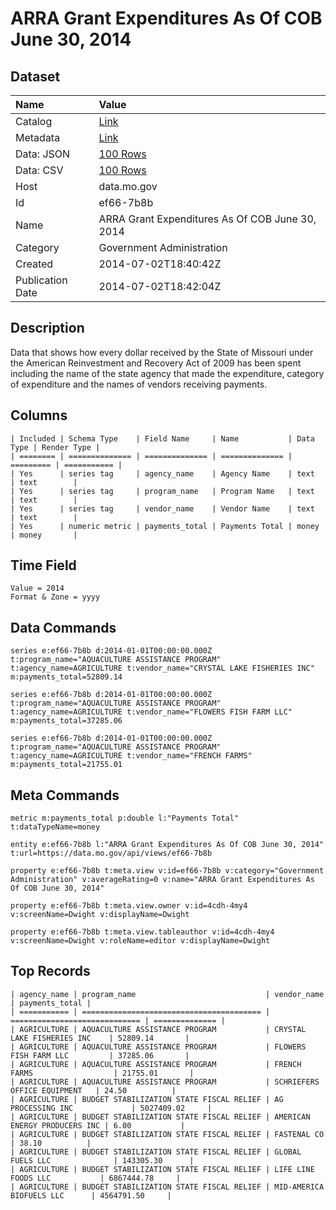 # ARRA Grant Expenditures As Of COB June 30, 2014

## Dataset

| Name | Value |
| :--- | :---- |
| Catalog | [Link](https://catalog.data.gov/dataset/arra-grant-expenditures-as-of-cob-june-30-2014-05afb) |
| Metadata | [Link](https://data.mo.gov/api/views/ef66-7b8b) |
| Data: JSON | [100 Rows](https://data.mo.gov/api/views/ef66-7b8b/rows.json?max_rows=100) |
| Data: CSV | [100 Rows](https://data.mo.gov/api/views/ef66-7b8b/rows.csv?max_rows=100) |
| Host | data.mo.gov |
| Id | ef66-7b8b |
| Name | ARRA Grant Expenditures As Of COB June 30, 2014 |
| Category | Government Administration |
| Created | 2014-07-02T18:40:42Z |
| Publication Date | 2014-07-02T18:42:04Z |

## Description

Data that shows how every dollar received by the State of Missouri under the American Reinvestment and Recovery Act of 2009 has been spent including the name of the state agency that made the expenditure, category of expenditure and the names of vendors receiving payments.

## Columns

```ls
| Included | Schema Type    | Field Name     | Name           | Data Type | Render Type |
| ======== | ============== | ============== | ============== | ========= | =========== |
| Yes      | series tag     | agency_name    | Agency Name    | text      | text        |
| Yes      | series tag     | program_name   | Program Name   | text      | text        |
| Yes      | series tag     | vendor_name    | Vendor Name    | text      | text        |
| Yes      | numeric metric | payments_total | Payments Total | money     | money       |
```

## Time Field

```ls
Value = 2014
Format & Zone = yyyy
```

## Data Commands

```ls
series e:ef66-7b8b d:2014-01-01T00:00:00.000Z t:program_name="AQUACULTURE ASSISTANCE PROGRAM" t:agency_name=AGRICULTURE t:vendor_name="CRYSTAL LAKE FISHERIES INC" m:payments_total=52809.14

series e:ef66-7b8b d:2014-01-01T00:00:00.000Z t:program_name="AQUACULTURE ASSISTANCE PROGRAM" t:agency_name=AGRICULTURE t:vendor_name="FLOWERS FISH FARM LLC" m:payments_total=37285.06

series e:ef66-7b8b d:2014-01-01T00:00:00.000Z t:program_name="AQUACULTURE ASSISTANCE PROGRAM" t:agency_name=AGRICULTURE t:vendor_name="FRENCH FARMS" m:payments_total=21755.01
```

## Meta Commands

```ls
metric m:payments_total p:double l:"Payments Total" t:dataTypeName=money

entity e:ef66-7b8b l:"ARRA Grant Expenditures As Of COB June 30, 2014" t:url=https://data.mo.gov/api/views/ef66-7b8b

property e:ef66-7b8b t:meta.view v:id=ef66-7b8b v:category="Government Administration" v:averageRating=0 v:name="ARRA Grant Expenditures As Of COB June 30, 2014"

property e:ef66-7b8b t:meta.view.owner v:id=4cdh-4my4 v:screenName=Dwight v:displayName=Dwight

property e:ef66-7b8b t:meta.view.tableauthor v:id=4cdh-4my4 v:screenName=Dwight v:roleName=editor v:displayName=Dwight
```

## Top Records

```ls
| agency_name | program_name                             | vendor_name                   | payments_total | 
| =========== | ======================================== | ============================= | ============== | 
| AGRICULTURE | AQUACULTURE ASSISTANCE PROGRAM           | CRYSTAL LAKE FISHERIES INC    | 52809.14       | 
| AGRICULTURE | AQUACULTURE ASSISTANCE PROGRAM           | FLOWERS FISH FARM LLC         | 37285.06       | 
| AGRICULTURE | AQUACULTURE ASSISTANCE PROGRAM           | FRENCH FARMS                  | 21755.01       | 
| AGRICULTURE | AQUACULTURE ASSISTANCE PROGRAM           | SCHRIEFERS OFFICE EQUIPMENT   | 24.50          | 
| AGRICULTURE | BUDGET STABILIZATION STATE FISCAL RELIEF | AG PROCESSING INC             | 5027409.02     | 
| AGRICULTURE | BUDGET STABILIZATION STATE FISCAL RELIEF | AMERICAN ENERGY PRODUCERS INC | 6.00           | 
| AGRICULTURE | BUDGET STABILIZATION STATE FISCAL RELIEF | FASTENAL CO                   | 38.10          | 
| AGRICULTURE | BUDGET STABILIZATION STATE FISCAL RELIEF | GLOBAL FUELS LLC              | 143305.30      | 
| AGRICULTURE | BUDGET STABILIZATION STATE FISCAL RELIEF | LIFE LINE FOODS LLC           | 6867444.78     | 
| AGRICULTURE | BUDGET STABILIZATION STATE FISCAL RELIEF | MID-AMERICA BIOFUELS LLC      | 4564791.50     | 
```
